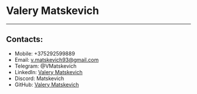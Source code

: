 # **Valery Matskevich**
********* 
## Contacts:
+ Mobile: +375292599889
+ Email: v.matskevich93@gmail.com
+ Telegram: @VMatskevich
+ LinkedIn: [Valery Matskevich](https://www.linkedin.com/in/vmatskevich/ "Join the friends")
+ Discord: Matskevich
+ GitHub: [Valery Matskevich](https://github.com/ValeryMatskevich/)